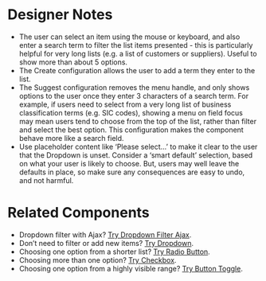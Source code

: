 # Designer Notes
- The user can select an item using the mouse or keyboard, and also enter a search term to filter the list items presented - this is particularly helpful for very long lists (e.g. a list of customers or suppliers).
Useful to show more than about 5 options.
- The Create configuration allows the user to add a term they enter to the list.
- The Suggest configuration removes the menu handle, and only shows options to the user once they enter 3 characters of a search term. For example, if users need to select from a very long list of business classification terms (e.g. SIC codes), showing a menu on field focus may mean users tend to choose from the top of the list, rather than filter and select the best option. This configuration makes the component behave more like a search field.
- Use placeholder content like ‘Please select…’ to make it clear to the user that the Dropdown is unset.
Consider a ‘smart default’ selection, based on what your user is likely to choose. But, users may well leave the defaults in place, so make sure any consequences are easy to undo, and not harmful.

# Related Components
- Dropdown filter with Ajax? [Try Dropdown Filter Ajax](/components/dropdown-filter-ajax "Dropdown Filter Ajax").
- Don’t need to filter or add new items? [Try Dropdown](/components/dropdown "Dropdown").
- Choosing one option from a shorter list? [Try Radio Button](/components/radio-button "Radio Button").
- Choosing more than one option? [Try Checkbox](/components/checkbox "Checkbox").
- Choosing one option from a highly visible range? [Try Button Toggle](/components/button-toggle "Button Toggle").
